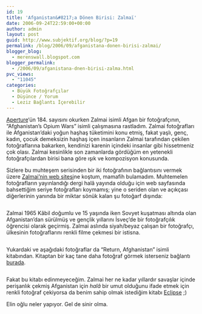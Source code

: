 ```yaml
---
id: 19
title: 'Afganistan&#8217;a Dönen Birisi: Zalmaï'
date: 2006-09-24T22:59:00+00:00
author: admin
layout: post
guid: http://www.subjektif.org/blog/?p=19
permalink: /blog/2006/09/afganistana-donen-birisi-zalmai/
blogger_blog:
  - merenswall.blogspot.com
blogger_permalink:
  - /2006/09/afganistana-dnen-birisi-zalma.html
pvc_views:
  - "11045"
categories:
  - Büyük Fotoğrafçılar
  - Düşünce / Yorum
  - Leziz Bağlantı İçerebilir
---
```

[Aperture](http://www.aperture.org/store/magazines.aspx)&#8216;ün 184. sayısını okurken Zalmai isimli Afgan bir fotoğrafçının, &#8220;Afghanistan&#8217;s Opium Wars&#8221; isimli çalışmasına rastladım. Zalmai fotoğrafları ile Afganistan&#8217;daki yoğun haşhaş tüketimini konu etmiş, fakat yaşlı, genç, kadın, çocuk demeksizin haşhaş içen insanların Zalmai tarafından çekilen fotoğraflarına bakarken, kendinizi karenin içindeki insanlar gibi hissetmeniz çok olası. Zalmai kesinlikle son zamanlarda gördüğüm en yetenekli fotoğrafçılardan birisi bana göre ışık ve kompozisyon konusunda.

Sizlere bu muhteşem serisinden bir iki fotoğrafının bağlantısını vermek üzere [Zalmai&#8217;nin web sitesi](http://www.zalmai.com/index.html)ne koştum, mamafih bulamadım. Muhtemelen fotoğrafların yayınlandığı dergi halâ yayında olduğu için web sayfasında bahsettiğim seriye fotoğrafları koymamış; yine o seriden olan ve açıkçası diğerlerinin yanında bir miktar sönük kalan şu fotoğarf dışında:

<img style="display:block; margin:0px auto 5px; text-align:center;" src="{{ site.baseurl }}/images/afganistana-donen-birisi-zalmai-zalmai-aow-726825.jpg" border="0" alt="" />

Zalmai 1965 Kâbil doğumlu ve 15 yaşında iken Sovyet kuşatması altında olan Afganistan&#8217;dan sürülmüş ve gençlik yıllarını İsveç&#8217;de bir fotoğrafçılık öğrencisi olarak geçirmiş. Zalmai aslında siyah/beyaz çalışan bir fotoğrafçı, ülkesinin fotoğraflarını renkli filme çekmesi bir istisna.

<img style="display:block; margin:0px auto 5px; text-align:center;" src="{{ site.baseurl }}/images/afganistana-donen-birisi-zalmai-zalmai-53-749985.jpg" border="0" alt="" />
  
Yukardaki ve aşağıdaki fotoğraflar da &#8220;Return, Afghanistan&#8221; isimli kitabından. Kitaptan bir kaç tane daha fotoğraf görmek isterseniz bağlantı [burada](http://www.zalmai.com/gallery%20photos/Return%20Afghanistan/index.html).

<img style="display:block; margin:0px auto 10px; text-align:center;" src="{{ site.baseurl }}/images/afganistana-donen-birisi-zalmai-zalmai-25-722333.jpg" border="0" alt="" />

Fakat bu kitabı edinmeyeceğim. Zalmai her ne kadar yıllardır savaşlar içinde perişanlık çekmiş Afganistan için _halâ_ bir umut olduğunu ifade etmek için renkli fotoğraf çekiyorsa da benim sahip olmak istediğim kitabı [Eclipse](http://www.zalmai.com/book%20preview%20Eclipse.html) ;)

Elin oğlu neler yapıyor. Gel de sinir olma.
